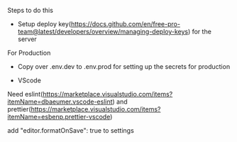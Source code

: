 Steps to do this

* Setup deploy key(https://docs.github.com/en/free-pro-team@latest/developers/overview/managing-deploy-keys) for the server 


For Production
* Copy over .env.dev to .env.prod for setting up the secrets for production


* VScode

Need eslint(https://marketplace.visualstudio.com/items?itemName=dbaeumer.vscode-eslint) and prettier(https://marketplace.visualstudio.com/items?itemName=esbenp.prettier-vscode) 

add
"editor.formatOnSave": true 
to settings

